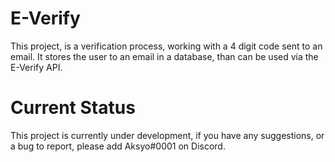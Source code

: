 # E-Verify

This project, is a verification process, working with a 4 digit code sent to an email. It stores the user to an email in a database, than can be used via the E-Verify API. 


# Current Status

This project is currently under development, if you have any suggestions, or a bug to report, please add Aksyo#0001 on Discord.
